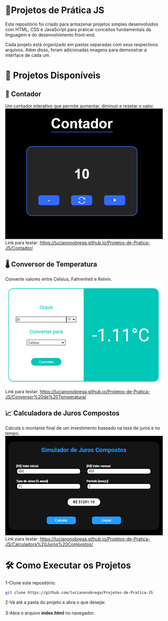 # 📌Projetos de Prática JS

Este repositório foi criado para armazenar projetos simples desenvolvidos com HTML, CSS e JavaScript para praticar conceitos fundamentais da linguagem e do desenvolvimento front-end.

Cada projeto está organizado em pastas separadas com seus respectivos arquivos. Além disso, foram adicionadas imagens para demonstrar a interface de cada um.

# 📂 Projetos Disponíveis

## 🔢 Contador

Um contador interativo que permite aumentar, diminuir e resetar o valor.
![Contador](Imagens%20dos%20Projetos/Contador.PNG)<br>
Link para testar: <a>https://lucianonobrega.github.io/Projetos-de-Pratica-JS/Contador/<a/>


## 🌡️ Conversor de Temperatura

Converte valores entre Celsius, Fahrenheit e Kelvin.<br>
![Conversor de Temperatura](Imagens%20dos%20Projetos/ConversorDeTemperatura.PNG)<br>
Link para testar: <a>https://lucianonobrega.github.io/Projetos-de-Pratica-JS/Conversor%20de%20Temperatura/<a/>


## 📈 Calculadora de Juros Compostos

Calcula o montante final de um investimento baseado na taxa de juros e no tempo.
![Calculadora de Juros Compostos](Imagens%20dos%20Projetos/CalculadoraJurosCompostos.PNG)<br>
Link para testar: <a>https://lucianonobrega.github.io/Projetos-de-Pratica-JS/Calculadora%20Juros%20Compostos/<a/>

# 🛠️ Como Executar os Projetos
1-Clone este repositório:
```bash
git clone https://github.com/lucianonobrega/Projetos-de-Pratica-JS
```
2-Vá até a pasta do projeto e abra o que desejar.<br><br>
3-Abra o arquivo **index.html** no navegador.
